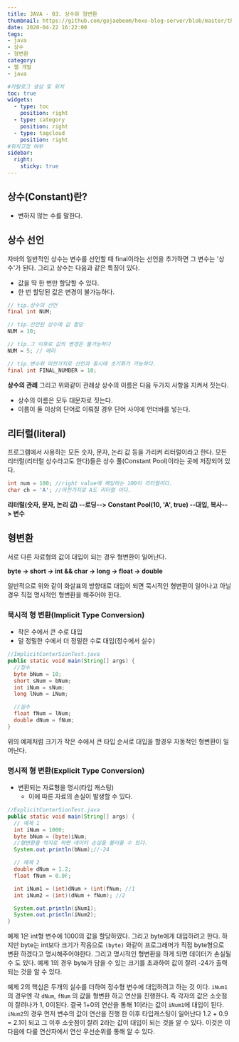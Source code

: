 ```yaml
---
title: JAVA - 03. 상수와 형변환
thumbnail: https://github.com/gojaebeom/hexo-blog-server/blob/master/themes/icarus/source/images/%EC%9E%90%EB%B0%94/java-thumbnail.jpg?raw=true
date: 2020-04-22 16:22:00
tags: 
- java
- 상수
- 형변환
category:
- 웹 개발
- java

#카탈로그 생성 및 위치
toc: true
widgets:
  - type: toc
    position: right
  - type: category
    position: right
  - type: tagcloud
    position: right
#위치고정 여부
sidebar:
  right:
    sticky: true
---
```


## 상수(Constant)란?
- 변하지 않는 수를 말한다. <!-- more -->

## 상수 선언
자바의 일반적인 상수는 변수를 선언할 때 final이라는 선언을 추가하면 그 변수는 '상수'가 된다. 그리고 상수는 다음과 같은 특징이 있다. 
- 값을 딱 한 번만 할당할 수 있다.
- 한 번 할당된 값은 변경이 불가능하다.

```java
// tip.상수의 선언
final int NUM;

// tip.선언된 상수에 값 할당
NUM = 10;

// tip.그 이후로 값의 변경은 불가능하다
NUM = 5; // 에러

// tip.변수와 마찬가지로 선언과 동시에 초기화가 가능하다.
final int FINAL_NUMBER = 10;
```

**상수의 관례**
그리고 위와같이 관례상 상수의 이름은 다음 두가지 사항을 지켜서 짓는다.
- 상수의 이름은 모두 대문자로 짓는다.
- 이름이 둘 이상의 단어로 이뤄질 경우 단어 사이에 언더바를 넣는다.

## 리터럴(literal)
프로그램에서 사용하는 모든 숫자, 문자, 논리 값 등을 가리켜 리터럴이라고 한다. 모든 리터럴(리터럴 상수라고도 한다)들은 상수 풀(Constant Pool)이라는 곳에 저장되어 있다.
```java
int num = 100; //right value에 해당하는 100이 리터럴이다.
char ch = 'A'; //마찬가지로 A도 리터럴 이다.
```

**리터럴(숫자, 문자, 논리 값) --로딩--> Constant Pool(10, 'A', true) --대입, 복사--> 변수**

## 형변환
서로 다른 자료형의 값이 대입이 되는 경우 형변환이 일어난다.

**byte -> short -> int && char -> long -> float -> double**

일반적으로 위와 같이 화살표의 방향대로 대입이 되면 묵시적인 형변환이 일어나고 아닐 경우 직접 명시적인 형변환을 해주어야 한다.

### 묵시적 형 변환(Implicit Type Conversion)
- 작은 수에서 큰 수로 대입
- 덜 정밀한 수에서 더 정밀한 수로 대입(정수에서 실수)

```java
//ImplicitConterSionTest.java
public static void main(String[] args) {
  //정수
  byte bNum = 10;
  short sNum = bNum;
  int iNum = sNum;
  long lNum = iNum;

  //실수
  float fNum = lNum;
  double dNum = fNum;
}
```
위의 예제처럼 크기가 작은 수에서 큰 타입 순서로 대입을 할경우 자동적인 형변환이 일어난다.

### 명시적 형 변환(Explicit Type Conversion)
- 변환되는 자료형을 명시(타입 캐스팅)
  - 이에 따른 자료의 손실이 발생할 수 있다.

```java
//ExplicitConterSionTest.java
public static void main(String[] args) {
  // 예제 1
  int iNum = 1000;
  byte bNum = (byte)iNum;
  //형변환을 억지로 하면 데이터 손실을 불러올 수 있다.
  System.out.println(bNum);//-24

  // 예제 2
  double dNum = 1.2;
  float fNum = 0.9F;

  int iNum1 = (int)dNum + (int)fNum; //1
  int iNum2 = (int)(dNum + fNum); //2

  System.out.println(iNum1);
  System.out.println(iNum2);
}
```
예제 1은 int형 변수에 1000의 값을 할당하였다. 그리고 byte에게 대입하려고 한다. 하지만 byte는 int보다 크기가 작음으로 `(byte)` 와같이 프로그래머가 직접 byte형으로 변환 하겠다고 명시해주어야한다. 그리고 명시적인 형변환을 하게 되면 데이터가 손실될 수 도 있다. 예제 1의 경우 byte가 담을 수 있는 크기를 초과하여 값이 잘려 -24가 출력 되는 것을 알 수 있다.

예제 2의 핵심은 두개의 실수를 더하여 정수형 변수에 대입하려고 하는 것 이다. `iNum1`의 경우엔 각 `dNum`, `fNum` 의 값을 형변환 하고 연산을 진행한다. 즉 각자의 값은 소숫점이 잘려나가 1, 0이된다. 결국 1+0의 연산을 통해 1이라는 값이 `iNum1`에 대입이 된다. `iNum2`의 경우 먼저 변수의 값이 연산을 진행 한 이후 타입캐스팅이 일어난다 1.2 + 0.9 = 2.1이 되고 그 이후 소숫점이 잘려 2라는 값이 대입이 되는 것을 알 수 있다. 이것은 이 다음에 다룰 연산자에서 연산 우선순위를 통해 알 수 있다.


